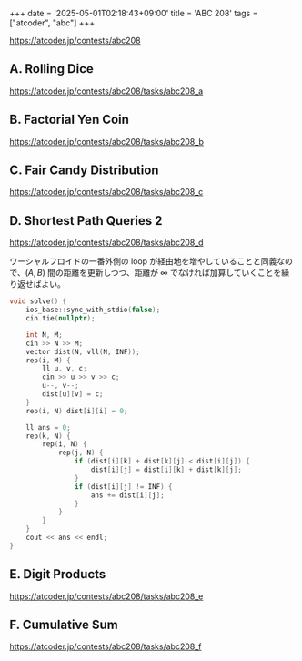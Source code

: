 +++
date = '2025-05-01T02:18:43+09:00'
title = 'ABC 208'
tags = ["atcoder", "abc"]
+++

<https://atcoder.jp/contests/abc208>

## A. Rolling Dice

<https://atcoder.jp/contests/abc208/tasks/abc208_a>

## B. Factorial Yen Coin

<https://atcoder.jp/contests/abc208/tasks/abc208_b>

## C. Fair Candy Distribution

<https://atcoder.jp/contests/abc208/tasks/abc208_c>

## D. Shortest Path Queries 2

<https://atcoder.jp/contests/abc208/tasks/abc208_d>

ワーシャルフロイドの一番外側の loop が経由地を増やしていることと同義なので、$(A, B)$ 間の距離を更新しつつ、距離が $\infty$ でなければ加算していくことを繰り返せばよい。

```cpp
void solve() {
    ios_base::sync_with_stdio(false);
    cin.tie(nullptr);

    int N, M;
    cin >> N >> M;
    vector dist(N, vll(N, INF));
    rep(i, M) {
        ll u, v, c;
        cin >> u >> v >> c;
        u--, v--;
        dist[u][v] = c;
    }
    rep(i, N) dist[i][i] = 0;

    ll ans = 0;
    rep(k, N) {
        rep(i, N) {
            rep(j, N) {
                if (dist[i][k] + dist[k][j] < dist[i][j]) {
                    dist[i][j] = dist[i][k] + dist[k][j];
                }
                if (dist[i][j] != INF) {
                    ans += dist[i][j];
                }
            }
        }
    }
    cout << ans << endl;
}
```

## E. Digit Products

<https://atcoder.jp/contests/abc208/tasks/abc208_e>

## F. Cumulative Sum

<https://atcoder.jp/contests/abc208/tasks/abc208_f>
